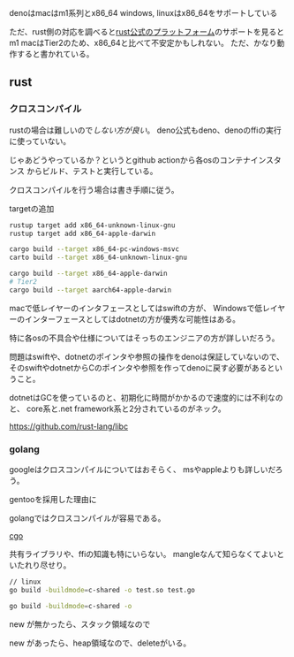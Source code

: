 
denoはmacはm1系列とx86_64
windows, linuxはx86_64をサポートしている

ただ、rust側の対応を調べると[rust公式のプラットフォーム](https://doc.rust-lang.org/nightly/rustc/platform-support.html)のサポートを見ると
m1 macはTier2のため、x86_64と比べて不安定かもしれない。
ただ、かなり動作すると書かれている。

## rust

### クロスコンパイル

rustの場合は難しいので*しない方が良い*。
deno公式もdeno、denoのffiの実行に使っていない。

じゃあどうやっているか？というとgithub actionから各osのコンテナインスタンス
からビルド、テストと実行している。

クロスコンパイルを行う場合は書き手順に従う。

targetの追加

```bash
rustup target add x86_64-unknown-linux-gnu
rustup target add x86_64-apple-darwin
```

```sh
cargo build --target x86_64-pc-windows-msvc
carto build --target x86_64-unknown-linux-gnu

cargo build --target x86_64-apple-darwin
# Tier2
cargo build --target aarch64-apple-darwin 
```

macで低レイヤーのインタフェースとしてはswiftの方が、
Windowsで低レイヤーのインターフェースとしてはdotnetの方が優秀な可能性はある。

特に各osの不具合や仕様についてはそっちのエンジニアの方が詳しいだろう。

問題はswiftや、dotnetのポインタや参照の操作をdenoは保証していないので、
そのswiftやdotnetからCのポインタや参照を作ってdenoに戻す必要があるということ。

dotnetはGCを使っているのと、初期化に時間がかかるので速度的には不利なのと、
core系と.net framework系と2分されているのがネック。

https://github.com/rust-lang/libc

### golang

googleはクロスコンパイルについてはおそらく、
msやappleよりも詳しいだろう。

gentooを採用した理由に

golangではクロスコンパイルが容易である。

[cgo](https://pkg.go.dev/cmd/cgo)

共有ライブラリや、ffiの知識も特にいらない。
mangleなんて知らなくてよいといたれり尽せり。

```bash
// linux
go build -buildmode=c-shared -o test.so test.go

go build -buildmode=c-shared -o 
```

new が無かったら、スタック領域なので

new があったら、heap領域なので、deleteがいる。

